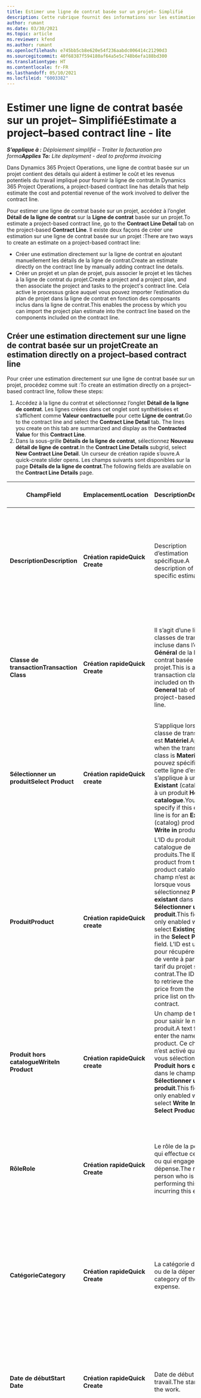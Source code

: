 ```yaml
---
title: Estimer une ligne de contrat basée sur un projet– Simplifié
description: Cette rubrique fournit des informations sur les estimations d’une ligne de contrat basée sur un projet.
author: rumant
ms.date: 03/30/2021
ms.topic: article
ms.reviewer: kfend
ms.author: rumant
ms.openlocfilehash: e745bb5cb8e620e54f236aabdc006414c21290d3
ms.sourcegitcommit: 40f68387f594180af64a5e5c748b6efa188bd300
ms.translationtype: HT
ms.contentlocale: fr-FR
ms.lasthandoff: 05/10/2021
ms.locfileid: "6003382"
---
```

# <a name="estimate-a-projectbased-contract-line---lite"></a><span data-ttu-id="31963-103">Estimer une ligne de contrat basée sur un projet– Simplifié</span><span class="sxs-lookup"><span data-stu-id="31963-103">Estimate a project–based contract line - lite</span></span>

<span data-ttu-id="31963-104">_**S’applique à :** Déploiement simplifié – Traiter la facturation pro forma_</span><span class="sxs-lookup"><span data-stu-id="31963-104">_**Applies To:** Lite deployment - deal to proforma invoicing_</span></span>

<span data-ttu-id="31963-105">Dans Dynamics 365 Project Operations, une ligne de contrat basée sur un projet contient des détails qui aident à estimer le coût et les revenus potentiels du travail impliqué pour fournir la ligne de contrat.</span><span class="sxs-lookup"><span data-stu-id="31963-105">In Dynamics 365 Project Operations, a project-based contract line has details that help estimate the cost and potential revenue of the work involved to deliver the contract line.</span></span>

<span data-ttu-id="31963-106">Pour estimer une ligne de contrat basée sur un projet, accédez à l’onglet **Détail de la ligne de contrat** sur la **Ligne de contrat** basée sur un projet.</span><span class="sxs-lookup"><span data-stu-id="31963-106">To estimate a project-based contract line, go to the **Contract Line Detail** tab on the project-based **Contract Line**.</span></span>  <span data-ttu-id="31963-107">Il existe deux façons de créer une estimation sur une ligne de contrat basée sur un projet :</span><span class="sxs-lookup"><span data-stu-id="31963-107">There are two ways to create an estimate on a project-based contract line:</span></span>

   - <span data-ttu-id="31963-108">Créer une estimation directement sur la ligne de contrat en ajoutant manuellement les détails de la ligne de contrat.</span><span class="sxs-lookup"><span data-stu-id="31963-108">Create an estimate directly on the contract line by manually adding contract line details.</span></span>
   - <span data-ttu-id="31963-109">Créer un projet et un plan de projet, puis associer le projet et les tâches à la ligne de contrat du projet.</span><span class="sxs-lookup"><span data-stu-id="31963-109">Create a project and a project plan, and then associate the project and tasks to the project's contract line.</span></span> <span data-ttu-id="31963-110">Cela active le processus grâce auquel vous pouvez importer l’estimation du plan de projet dans la ligne de contrat en fonction des composants inclus dans la ligne de contrat.</span><span class="sxs-lookup"><span data-stu-id="31963-110">This enables the process by which you can import the project plan estimate into the contract line based on the components included on the contract line.</span></span>

## <a name="create-an-estimation-directly-on-a-projectbased-contract-line"></a><span data-ttu-id="31963-111">Créer une estimation directement sur une ligne de contrat basée sur un projet</span><span class="sxs-lookup"><span data-stu-id="31963-111">Create an estimation directly on a project–based contract line</span></span>

<span data-ttu-id="31963-112">Pour créer une estimation directement sur une ligne de contrat basée sur un projet, procédez comme suit :</span><span class="sxs-lookup"><span data-stu-id="31963-112">To create an estimation directly on a project–based contract line, follow these steps:</span></span>

1. <span data-ttu-id="31963-113">Accédez à la ligne du contrat et sélectionnez l’onglet **Détail de la ligne de contrat**. Les lignes créées dans cet onglet sont synthétisées et s’affichent comme **Valeur contractuelle** pour cette **Ligne de contrat**.</span><span class="sxs-lookup"><span data-stu-id="31963-113">Go to the contract line and select the **Contract Line Detail** tab. The lines you create on this tab are summarized and display as the **Contracted Value** for this **Contract Line**.</span></span> 
2. <span data-ttu-id="31963-114">Dans la sous-grille **Détails de la ligne de contrat**, sélectionnez **Nouveau détail de ligne de contrat**.</span><span class="sxs-lookup"><span data-stu-id="31963-114">In the **Contract Line Details** subgrid, select **New Contract Line Detail**.</span></span> <span data-ttu-id="31963-115">Un curseur de création rapide s’ouvre.</span><span class="sxs-lookup"><span data-stu-id="31963-115">A quick-create slider opens.</span></span> <span data-ttu-id="31963-116">Les champs suivants sont disponibles sur la page **Détails de la ligne de contrat**.</span><span class="sxs-lookup"><span data-stu-id="31963-116">The following fields are available on the **Contract Line Details** page.</span></span>

| <span data-ttu-id="31963-117">Champ</span><span class="sxs-lookup"><span data-stu-id="31963-117">Field</span></span> | <span data-ttu-id="31963-118">Emplacement</span><span class="sxs-lookup"><span data-stu-id="31963-118">Location</span></span> | <span data-ttu-id="31963-119">Description</span><span class="sxs-lookup"><span data-stu-id="31963-119">Description</span></span> | <span data-ttu-id="31963-120">Impact en aval</span><span class="sxs-lookup"><span data-stu-id="31963-120">Downstream impact</span></span> |
| --- | --- | --- | --- |
| <span data-ttu-id="31963-121">**Description**</span><span class="sxs-lookup"><span data-stu-id="31963-121">**Description**</span></span> | <span data-ttu-id="31963-122">**Création rapide**</span><span class="sxs-lookup"><span data-stu-id="31963-122">**Quick Create**</span></span> | <span data-ttu-id="31963-123">Description d’estimation spécifique.</span><span class="sxs-lookup"><span data-stu-id="31963-123">A description of the specific estimate.</span></span> | <span data-ttu-id="31963-124">Par défaut, cette valeur est le détail de la ligne de contrat associé pour le coût qui est automatiquement créé.</span><span class="sxs-lookup"><span data-stu-id="31963-124">This value defaults to the related contract line detail for cost that is automatically created.</span></span> |
| <span data-ttu-id="31963-125">**Classe de transaction**</span><span class="sxs-lookup"><span data-stu-id="31963-125">**Transaction Class**</span></span> | <span data-ttu-id="31963-126">**Création rapide**</span><span class="sxs-lookup"><span data-stu-id="31963-126">**Quick Create**</span></span> | <span data-ttu-id="31963-127">Il s’agit d’une liste de classes de transaction incluse dans l’onglet **Général** de la ligne de contrat basée sur un projet.</span><span class="sxs-lookup"><span data-stu-id="31963-127">This is a list of transaction classes included on the **General** tab of the project-based contract line.</span></span> | <span data-ttu-id="31963-128">Par défaut, cette valeur est le détail de la ligne de contrat associé pour le coût qui est automatiquement créé.</span><span class="sxs-lookup"><span data-stu-id="31963-128">This value defaults to the related contract line detail for cost that is automatically created.</span></span> |
| <span data-ttu-id="31963-129">**Sélectionner un produit**</span><span class="sxs-lookup"><span data-stu-id="31963-129">**Select Product**</span></span> | <span data-ttu-id="31963-130">**Création rapide**</span><span class="sxs-lookup"><span data-stu-id="31963-130">**Quick create**</span></span> | <span data-ttu-id="31963-131">S’applique lorsque la classe de transaction est **Matériel**.</span><span class="sxs-lookup"><span data-stu-id="31963-131">Applies when the transaction class is **Material**.</span></span> <span data-ttu-id="31963-132">Vous pouvez spécifier si cette ligne d’estimation s’applique à un produit **Existant** (catalogue) ou à un produit **Hors catalogue**.</span><span class="sxs-lookup"><span data-stu-id="31963-132">You can specify if this estimate line is for an **Existing** (catalog) product or a **Write in** product.</span></span> | <span data-ttu-id="31963-133">Par défaut, cette valeur est le détail de la ligne de contrat associé pour le coût qui est automatiquement créé.</span><span class="sxs-lookup"><span data-stu-id="31963-133">This value defaults to the related contract line detail for cost that is automatically created.</span></span> |
| <span data-ttu-id="31963-134">**Produit**</span><span class="sxs-lookup"><span data-stu-id="31963-134">**Product**</span></span> | <span data-ttu-id="31963-135">**Création rapide**</span><span class="sxs-lookup"><span data-stu-id="31963-135">**Quick create**</span></span> | <span data-ttu-id="31963-136">L’ID du produit du catalogue de produits.</span><span class="sxs-lookup"><span data-stu-id="31963-136">The ID of the product from the product catalog.</span></span> <span data-ttu-id="31963-137">Ce champ n’est activé que lorsque vous sélectionnez **Produit existant** dans le champ **Sélectionner un produit**.</span><span class="sxs-lookup"><span data-stu-id="31963-137">This field is only enabled when you select **Existing product** in the **Select Product** field.</span></span> <span data-ttu-id="31963-138">L’ID est utilisé pour récupérer le tarif de vente à partir du tarif du projet sur le contrat.</span><span class="sxs-lookup"><span data-stu-id="31963-138">The ID is used to retrieve the sales price from the project price list on the contract.</span></span> | <span data-ttu-id="31963-139">Par défaut, cette valeur est le détail de la ligne de contrat associé pour le coût qui est automatiquement créé.</span><span class="sxs-lookup"><span data-stu-id="31963-139">This value defaults to the related contract line detail for the cost that is automatically created.</span></span> |
| <span data-ttu-id="31963-140">**Produit hors catalogue**</span><span class="sxs-lookup"><span data-stu-id="31963-140">**WriteIn Product**</span></span> | <span data-ttu-id="31963-141">**Création rapide**</span><span class="sxs-lookup"><span data-stu-id="31963-141">**Quick create**</span></span> | <span data-ttu-id="31963-142">Un champ de texte pour saisir le nom du produit.</span><span class="sxs-lookup"><span data-stu-id="31963-142">A text field to enter the name of the product.</span></span> <span data-ttu-id="31963-143">Ce champ n’est activé que lorsque vous sélectionnez **Produit hors catalogue** dans le champ **Sélectionner un produit**.</span><span class="sxs-lookup"><span data-stu-id="31963-143">This field is only enabled when you select **Write In** in the **Select Product** field.</span></span>| <span data-ttu-id="31963-144">Par défaut, cette valeur est le détail de la ligne de contrat associé pour le coût qui est automatiquement créé.</span><span class="sxs-lookup"><span data-stu-id="31963-144">This value defaults to the related contract line detail for cost that is automatically created.</span></span> |
| <span data-ttu-id="31963-145">**Rôle**</span><span class="sxs-lookup"><span data-stu-id="31963-145">**Role**</span></span> | <span data-ttu-id="31963-146">**Création rapide**</span><span class="sxs-lookup"><span data-stu-id="31963-146">**Quick Create**</span></span> | <span data-ttu-id="31963-147">Le rôle de la personne qui effectue ce travail ou qui engage cette dépense.</span><span class="sxs-lookup"><span data-stu-id="31963-147">The role of the person who is performing this work or incurring this expense.</span></span> | <span data-ttu-id="31963-148">Par défaut, cette valeur est le détail de la ligne de contrat associé pour le coût qui est automatiquement créé.</span><span class="sxs-lookup"><span data-stu-id="31963-148">This value defaults to the related contract line detail for cost that is automatically created.</span></span>|
| <span data-ttu-id="31963-149">**Catégorie**</span><span class="sxs-lookup"><span data-stu-id="31963-149">**Category**</span></span> | <span data-ttu-id="31963-150">**Création rapide**</span><span class="sxs-lookup"><span data-stu-id="31963-150">**Quick Create**</span></span> | <span data-ttu-id="31963-151">La catégorie du travail ou de la dépense.</span><span class="sxs-lookup"><span data-stu-id="31963-151">The category of the work or expense.</span></span> |<span data-ttu-id="31963-152">Par défaut, cette valeur est le détail de la ligne de contrat associé pour le coût qui est automatiquement créé.</span><span class="sxs-lookup"><span data-stu-id="31963-152">This value defaults to the related contract line detail for cost that is automatically created.</span></span>|
| <span data-ttu-id="31963-153">**Date de début**</span><span class="sxs-lookup"><span data-stu-id="31963-153">**Start Date**</span></span> | <span data-ttu-id="31963-154">**Création rapide**</span><span class="sxs-lookup"><span data-stu-id="31963-154">**Quick Create**</span></span> | <span data-ttu-id="31963-155">Date de début du travail.</span><span class="sxs-lookup"><span data-stu-id="31963-155">The start date of the work.</span></span> | <span data-ttu-id="31963-156">Par défaut, cette valeur est le détail de la ligne de contrat associé pour le coût qui est automatiquement créé.</span><span class="sxs-lookup"><span data-stu-id="31963-156">This value defaults to the related contract line detail for cost that is automatically created.</span></span> |
| <span data-ttu-id="31963-157">**Date de fin**</span><span class="sxs-lookup"><span data-stu-id="31963-157">**End Date**</span></span> | <span data-ttu-id="31963-158">**Création rapide**</span><span class="sxs-lookup"><span data-stu-id="31963-158">**Quick Create**</span></span> | <span data-ttu-id="31963-159">Date de fin du travail.</span><span class="sxs-lookup"><span data-stu-id="31963-159">The end date of the work.</span></span> | <span data-ttu-id="31963-160">Par défaut, cette valeur est le détail de la ligne de contrat associé pour le coût qui est automatiquement créé.</span><span class="sxs-lookup"><span data-stu-id="31963-160">This value defaults to the related contract line detail for cost that is automatically created.</span></span> |
| <span data-ttu-id="31963-161">**Unité d’allocation des ressources**</span><span class="sxs-lookup"><span data-stu-id="31963-161">**Resourcing Unit**</span></span> | <span data-ttu-id="31963-162">**Création rapide**</span><span class="sxs-lookup"><span data-stu-id="31963-162">**Quick Create**</span></span> | <span data-ttu-id="31963-163">L’unité d’allocation des ressources qui supporte ce coût et fournit la ressource pour l’utiliser.</span><span class="sxs-lookup"><span data-stu-id="31963-163">The resourcing unit that incurs this cost and provides the resource to work on it.</span></span> |<span data-ttu-id="31963-164">Par défaut, cette valeur est le détail de la ligne de contrat associé pour le coût qui est automatiquement créé et utilisé pour récupérer le prix de revient.</span><span class="sxs-lookup"><span data-stu-id="31963-164">This value defaults to the related contract line detail for cost that is automatically created and is used in cost price retrieval.</span></span> |
| <span data-ttu-id="31963-165">**Planification d’unités**</span><span class="sxs-lookup"><span data-stu-id="31963-165">**Unit schedule**</span></span> | <span data-ttu-id="31963-166">**Création rapide**</span><span class="sxs-lookup"><span data-stu-id="31963-166">**Quick create**</span></span> | <span data-ttu-id="31963-167">Le groupe d’unités du travail, du produit ou de la dépense.</span><span class="sxs-lookup"><span data-stu-id="31963-167">The unit group of the work, product, or expense.</span></span> <span data-ttu-id="31963-168">Les unités appartiennent à une nomenclature d’unités ou à un groupe d’unités.</span><span class="sxs-lookup"><span data-stu-id="31963-168">Units belong to a unit schedule or a group of units.</span></span> <span data-ttu-id="31963-169">Par exemple, *miles* et *kilomètres (km)* sont des unités qui appartiennent à un groupe d’unités qui décrivent la distance.</span><span class="sxs-lookup"><span data-stu-id="31963-169">For example, *miles* and *kilometers (kms)* are units that belong to a group of units that describe distance.</span></span> | <span data-ttu-id="31963-170">Par défaut, cette valeur est le détail de la ligne de contrat associé pour le coût qui est automatiquement créé.</span><span class="sxs-lookup"><span data-stu-id="31963-170">This value defaults to the related contract line detail for cost that is automatically created.</span></span> |
| <span data-ttu-id="31963-171">**Unité**</span><span class="sxs-lookup"><span data-stu-id="31963-171">**Unit**</span></span> | <span data-ttu-id="31963-172">**Création rapide**</span><span class="sxs-lookup"><span data-stu-id="31963-172">**Quick Create**</span></span> | <span data-ttu-id="31963-173">L’unité de travail, de produit ou de dépense.</span><span class="sxs-lookup"><span data-stu-id="31963-173">The unit of work, product, or expense.</span></span> | <span data-ttu-id="31963-174">Par défaut, cette valeur est le détail de la ligne de contrat associé pour le coût qui est automatiquement créé.</span><span class="sxs-lookup"><span data-stu-id="31963-174">This value defaults to the related contract line detail for cost that is automatically created.</span></span> |
| <span data-ttu-id="31963-175">**Quantité**</span><span class="sxs-lookup"><span data-stu-id="31963-175">**Quantity**</span></span> | <span data-ttu-id="31963-176">**Création rapide**</span><span class="sxs-lookup"><span data-stu-id="31963-176">**Quick Create**</span></span> | <span data-ttu-id="31963-177">La quantité de travail, de produit ou de dépense.</span><span class="sxs-lookup"><span data-stu-id="31963-177">The quantity of work, product, or expense.</span></span> | <span data-ttu-id="31963-178">Par défaut, cette valeur est le détail de la ligne de contrat associé pour le coût qui est automatiquement créé.</span><span class="sxs-lookup"><span data-stu-id="31963-178">This value defaults to the related contract line detail for cost that is automatically created.</span></span> |
| <span data-ttu-id="31963-179">**Prix unitaire**</span><span class="sxs-lookup"><span data-stu-id="31963-179">**Unit price**</span></span> | <span data-ttu-id="31963-180">**Création rapide**</span><span class="sxs-lookup"><span data-stu-id="31963-180">**Quick Create**</span></span> | <span data-ttu-id="31963-181">Le taux de facturation du rôle qui effectue le travail, le prix unitaire du produit ou le prix de vente du produit ou de la catégorie de dépense.</span><span class="sxs-lookup"><span data-stu-id="31963-181">The bill rate of the role that is performing the work, the unit price of the product, or the sales price of the product or expense category.</span></span> <span data-ttu-id="31963-182">La valeur par défaut de ce champ pour **Temps** est basée sur la combinaison des valeurs de dimension de tarification sur la ligne de prix du rôle du tarif du projet qui est en vigueur à la date de début.</span><span class="sxs-lookup"><span data-stu-id="31963-182">This field defaults for **Time** based on the combination of pricing dimension values on the role price line of the project price list that is effective for the start date.</span></span> <span data-ttu-id="31963-183">Pour **Dépenses**, la valeur par défaut de ce champ provient de la configuration des prix pour la catégorie de transaction dans le tarif du projet en vigueur à la date de début.</span><span class="sxs-lookup"><span data-stu-id="31963-183">For **Expenses**, this field's default is from the price setup for the transaction category in the project price list that is effective for the start date.</span></span> <span data-ttu-id="31963-184">Si la méthode de tarification pour la catégorie de transaction n’est pas le **prix unitaire**, il n’y a pas de valeur par défaut et ce champ est laissé vide.</span><span class="sxs-lookup"><span data-stu-id="31963-184">If the pricing method for the transaction category is not **price-per-unit**, there is no default, and this field is left blank.</span></span> <span data-ttu-id="31963-185">Pour les produits, la valeur par défaut de ce champ est basée sur la ligne **Élément tarifaire** dans le tarif du projet qui est en vigueur à la date de début.</span><span class="sxs-lookup"><span data-stu-id="31963-185">For products, this field's default is based on the **Price list item**  line in the project price list that is effective for the start date.</span></span>| <span data-ttu-id="31963-186">Le taux de coûts du rôle qui effectue le travail, ou le coût unitaire de la catégorie de dépense ou le coût unitaire du produit.</span><span class="sxs-lookup"><span data-stu-id="31963-186">The cost rate of the role that is performing the work, or the cost per unit of the expense category or the unit cost of the product.</span></span> <span data-ttu-id="31963-187">La valeur par défaut de ce champ pour **Temps** est basée sur la combinaison des valeurs de dimension de tarification sur la ligne de prix du rôle de la liste des prix de revient attachée à l’unité contractuelle qui est en vigueur à la date de début.</span><span class="sxs-lookup"><span data-stu-id="31963-187">This field defaults for **Time** based on the combination of pricing dimension values on the role price line of the cost price list attached to the contracting unit effective for the start date.</span></span> <span data-ttu-id="31963-188">Pour les dépenses, la valeur par défaut de ce champ est basée sur la ligne de prix de la catégorie dans la liste de prix de revient associée à l’unité contractuelle valide à la date de début.</span><span class="sxs-lookup"><span data-stu-id="31963-188">For expenses, this field's default is based on the category price line of the cost price list attached to the contracting unit that is effective for the start date.</span></span> <span data-ttu-id="31963-189">Si la méthode de tarification pour la catégorie de transaction n’est pas le prix unitaire, il n’y a pas de valeur par défaut et ce champ est laissé vide.</span><span class="sxs-lookup"><span data-stu-id="31963-189">If the pricing method for the transaction category is not price-per-unit, there is no default and this field is left blank.</span></span> <span data-ttu-id="31963-190">Pour les produits, la valeur par défaut de ce champ est basée sur la ligne **Élément tarifaire** de la liste des prix de revient attachée à l’unité contractuelle qui est en vigueur à la date de début.</span><span class="sxs-lookup"><span data-stu-id="31963-190">For products, this field's default is based on the **Price list item**  line of the cost price list attached to the contracting unit that is effective for the start date.</span></span>|
| <span data-ttu-id="31963-191">**Estimation de taxe**</span><span class="sxs-lookup"><span data-stu-id="31963-191">**Estimated Tax**</span></span> | <span data-ttu-id="31963-192">**Création rapide**</span><span class="sxs-lookup"><span data-stu-id="31963-192">**Quick Create**</span></span> | <span data-ttu-id="31963-193">La taxe estimée pour ce travail ou cette dépense.</span><span class="sxs-lookup"><span data-stu-id="31963-193">The estimated tax for this work or expense.</span></span> | <span data-ttu-id="31963-194">La taxe estimée pour ce travail ou cette dépense.</span><span class="sxs-lookup"><span data-stu-id="31963-194">The estimated tax for this work or expense.</span></span> |
| <span data-ttu-id="31963-195">**Montant**</span><span class="sxs-lookup"><span data-stu-id="31963-195">**Amount**</span></span> | <span data-ttu-id="31963-196">**Création rapide**</span><span class="sxs-lookup"><span data-stu-id="31963-196">**Quick Create**</span></span> | <span data-ttu-id="31963-197">Vous pouvez ajouter la valeur de ce champ si les champs **Quantité** et **Prix** sont laissés vides.</span><span class="sxs-lookup"><span data-stu-id="31963-197">You can add the value in this field if the **Quantity** and **Price** fields are left blank.</span></span> <span data-ttu-id="31963-198">Si les champs **Quantité** et **Prix** sont renseignés, le champ **Montant** est en lecture seule et est calculé comme **(Quantité \* Prix unitaire) + Taxe**.</span><span class="sxs-lookup"><span data-stu-id="31963-198">If **Quantity** and **Price** are filled, the **Amount** field is read only and is calculated as **(Quantity \* Unit price) + Tax**.</span></span> | &nbsp; |

## <a name="update-prices-on-contract-line-details"></a><span data-ttu-id="31963-199">Mettre à jour les prix sur les détails de la ligne de contrat</span><span class="sxs-lookup"><span data-stu-id="31963-199">Update prices on contract line details</span></span>

<span data-ttu-id="31963-200">Si vous modifiez les prix dans le tarif du projet associé au contrat ou la liste des prix de revient de l’unité contractuelle, vous pouvez actualiser les prix sur les détails de la ligne de contrat individuelle pour refléter cette modification.</span><span class="sxs-lookup"><span data-stu-id="31963-200">If you change prices on the project price list that is attached to the contract or the cost price list of the contracting unit, you can refresh the prices on the individual contract line details to reflect the change.</span></span> <span data-ttu-id="31963-201">Sur la page **Contrat**, sélectionnez **Recalculer**.</span><span class="sxs-lookup"><span data-stu-id="31963-201">On the **Contract** page, select **Recalculate**.</span></span> <span data-ttu-id="31963-202">Un avertissement apparaît pour vous informer que les prix de toutes les lignes de contrat de ce contrat sont réinitialisés.</span><span class="sxs-lookup"><span data-stu-id="31963-202">A warning appears to inform you that prices for all contract lines on this contract are reset.</span></span> <span data-ttu-id="31963-203">Sélectionnez **Oui** pour actualiser les détails de la ligne de contrat avec les prix de vente et les prix de revient.</span><span class="sxs-lookup"><span data-stu-id="31963-203">Select **Yes** to refresh prices for both sales and cost contract line details.</span></span>

## <a name="access-contract-line-details-for-cost"></a><span data-ttu-id="31963-204">Accéder aux détails de la ligne de contrat pour travailler sur les coûts</span><span class="sxs-lookup"><span data-stu-id="31963-204">Access contract line details for cost</span></span>

<span data-ttu-id="31963-205">Sous l’onglet **Détails de la ligne de contrat**, sélectionnez une ligne dans la grille pour afficher les actions dans la barre d’outils de la sous-grille.</span><span class="sxs-lookup"><span data-stu-id="31963-205">On the **Contract Line Details** tab, select a row in the grid to display actions on the toolbar of the subgrid.</span></span> <span data-ttu-id="31963-206">La première action sur la barre d’outils de la sous-grille est **Ouvrir les détails du coût**.</span><span class="sxs-lookup"><span data-stu-id="31963-206">The first action on the subgrid tool bar is **Open Cost Detail**.</span></span> <span data-ttu-id="31963-207">Pour afficher le taux de coûts et le montant associés à ces détails de ligne de contrat, sélectionnez **Ouvrir les détails du coût**.</span><span class="sxs-lookup"><span data-stu-id="31963-207">To see the related cost rate and amount for this contract line detail, select **Open Cost Detail**.</span></span> 

> [!NOTE]
> <span data-ttu-id="31963-208">Modifier la société d’allocation de ressources, l’unité d’allocation des ressources, la quantité, les dates, le rôle ou les valeurs de catégorie dans les détails de la ligne de contrat pour **Coût** modifie également les valeurs correspondantes dans les détails de la ligne de contrat pour **Ventes**.</span><span class="sxs-lookup"><span data-stu-id="31963-208">Changing the resourcing company, resourcing unit, quantity, dates, role, or category values on the contract line detail for **Cost** also changes the corresponding values on the contract line detail for **Sales**.</span></span>

## <a name="currency-on-contract-line-details-for-cost-and-sales"></a><span data-ttu-id="31963-209">Devise sur les détails de la ligne de contrat pour le coût et les ventes</span><span class="sxs-lookup"><span data-stu-id="31963-209">Currency on contract line details for cost and sales</span></span>

<span data-ttu-id="31963-210">Les détails de la ligne de contrat pour **Ventes** définit la devise par défaut à partir du tarif du projet valide à la date de début des détails de la ligne de contrat.</span><span class="sxs-lookup"><span data-stu-id="31963-210">The contract line detail for **Sales** sets the default currency from the project price list that is effective for the start date of the contract line detail.</span></span>

<span data-ttu-id="31963-211">Les détails de la ligne de contrat pour **Coût** définit la devise par défaut à partir du tarif de l’unité contractuelle du contrat valide à la date de début des détails de la ligne de contrat pour **Coût**.</span><span class="sxs-lookup"><span data-stu-id="31963-211">The contract line detail for **Cost** sets the default currency from the price list of the contracting unit of the contract that is effective for the start date of the contract line detail for **Cost**.</span></span>

<span data-ttu-id="31963-212">Les calculs de rentabilité convertissent les montants des détails de la ligne de contrat pour **Coût** et **Ventes** dans la devise de base de l’environnement pour créer un rapport sur les marges réelles et estimées globales du contrat.</span><span class="sxs-lookup"><span data-stu-id="31963-212">Profitability calculations convert the amounts for the contract line details for **Cost** and **Sales** into the base currency of the environment to report the overall actual and estimated margins on the contract.</span></span>

> [!NOTE]
> <span data-ttu-id="31963-213">Des erreurs d’arrondi des devises et de marges modifiées peuvent se produire en raison de l’absence date effective de taux de change.</span><span class="sxs-lookup"><span data-stu-id="31963-213">Currency rounding errors and changed margins could occur because of the lack of date effective exchange rates.</span></span> <span data-ttu-id="31963-214">Utilisez ces calculs uniquement pour les contrats de projet, car il s’agit d’approximations qui ne sont pas destinées à des rapports statutaires ou autres qui nécessitent une plus grande précision d’arrondi et une connaissance de la date de validité des taux de change.</span><span class="sxs-lookup"><span data-stu-id="31963-214">Use these calculations only on project contracts as these are approximations and are not for actual statutory or other reporting that requires higher precision of rounding and awareness of date effectivity for exchange rates.</span></span>


[!INCLUDE[footer-include](../../includes/footer-banner.md)]
